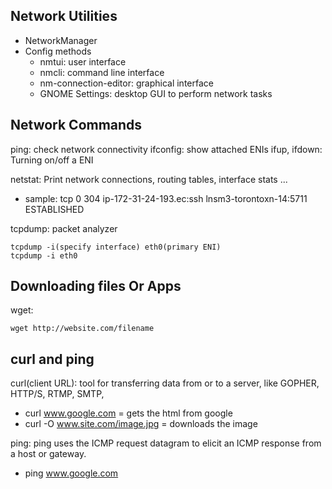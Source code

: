 ## Network Utilities
- NetworkManager
- Config methods
  - nmtui: user interface
  - nmcli: command line interface
  - nm-connection-editor: graphical interface
  - GNOME Settings: desktop GUI to perform network tasks

## Network Commands
ping: check network connectivity
ifconfig: show attached ENIs
ifup, ifdown: Turning on/off a ENI

netstat: Print network connections, routing tables, interface stats ...
- sample: 
tcp        0    304 ip-172-31-24-193.ec:ssh lnsm3-torontoxn-14:5711 ESTABLISHED

tcpdump: packet analyzer 

```
tcpdump -i(specify interface) eth0(primary ENI)
tcpdump -i eth0
```

## Downloading files Or Apps
wget:
```
wget http://website.com/filename
```
## curl and ping
curl(client URL):  tool for transferring data from or to a server, like GOPHER, HTTP/S, RTMP, SMTP, 
- curl www.google.com = gets the html from google
- curl -O www.site.com/image.jpg = downloads the image 

ping: ping uses the ICMP request datagram to elicit an ICMP response from  a  host or gateway.
- ping www.google.com


